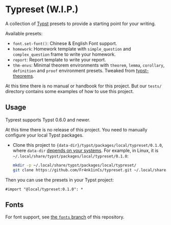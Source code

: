 # Typreset (W.I.P.)

A collection of [Typst](https://typst.app) presets to provide a starting point for your writing.

Available presets:
- `font.set-font()`: Chinese & English Font support.
- `homework`: Homework template with `simple_question` and `complex_question` frame to write your homework.
- `report`: Report template to write your report.
- `thm-envs`: Minimal theorem environments with `theorem`, `lemma`, `corollary`,  `definition` and `proof` environment presets. Tweaked from [typst-theorems](https://github.com/sahasatvik/typst-theorems).

At this time there is no manual or handbook for this project. But our `tests/` directory contains some examples of how to use this project.

## Usage

Typrest supports Typst 0.6.0 and newer.

At this time there is no release of this project. You need to manually configure your local Typst packages.
- Clone this project to `{data-dir}/typst/packages/local/typreset/0.1.0`, where `data-dir` [depends on your systems](https://github.com/typst/packages#local-packages).
  For example, in Linux, it is `~/.local/share/typst/packages/local/typreset/0.1.0`:
  ```bash
  mkdir -p ~/.local/share/typst/packages/local/typreset/
  git clone https://github.com/Fr4nk1inCs/typreset.git ~/.local/share/typst/packages/local/typreset/0.1.0
  ```
Then you can use the presets in your Typst project:
```typ
#import "@local/typreset:0.1.0": *
```

## Fonts

For font support, see [the `fonts` branch](https://github.com/Fr4nk1inCs/typreset/tree/fonts) of this repository.
